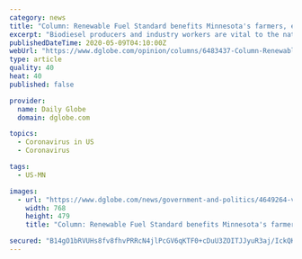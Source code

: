 ```yaml
---
category: news
title: "Column: Renewable Fuel Standard benefits Minnesota's farmers, economy"
excerpt: "Biodiesel producers and industry workers are vital to the nation’s critical agriculture infrastructure. It is important to maintain a healthy industry during the current COVID-19 crisis, so that it can continue to thrive once the country starts the road to recovery."
publishedDateTime: 2020-05-09T04:10:00Z
webUrl: "https://www.dglobe.com/opinion/columns/6483437-Column-Renewable-Fuel-Standard-benefits-Minnesotas-farmers-economy"
type: article
quality: 40
heat: 40
published: false

provider:
  name: Daily Globe
  domain: dglobe.com

topics:
  - Coronavirus in US
  - Coronavirus

tags:
  - US-MN

images:
  - url: "https://www.dglobe.com/news/government-and-politics/4649264-vngiki-Steve-King/alternates/LANDSCAPE_768/Steve%20King"
    width: 768
    height: 479
    title: "Column: Renewable Fuel Standard benefits Minnesota's farmers, economy"

secured: "B14gO1bRVUHs8fv8fhvPRRcN4jlPcGV6qKTF0+cDuU3ZOITJJyuR3aj/IckQKaEBC3gUWvbzKC2hUf9kuIGhJnra9orQMmB2DQ3PGlZjJS1cdPoTrNUV95bsmwtlxMLgaz5/NkDb12AVkrMyyM1cd6tFXpRNLlNh95xZQnM/MDkIUyv6ED9tHekev9NqaNtpEpP6k1pbZt0WYbQVPn4UUD33jRQ4Dpwwup2atk1kftSP+Ls51B9Bu6Obx2YW+oGEbsm/72QSzpD2RvilLBjq7K4/2wwQywEgRX104qmC9azpxoFK5Ue+54gO8BKGq7/C;nHRdD4CndYN8Bf6/V8Doyg=="
---
```


